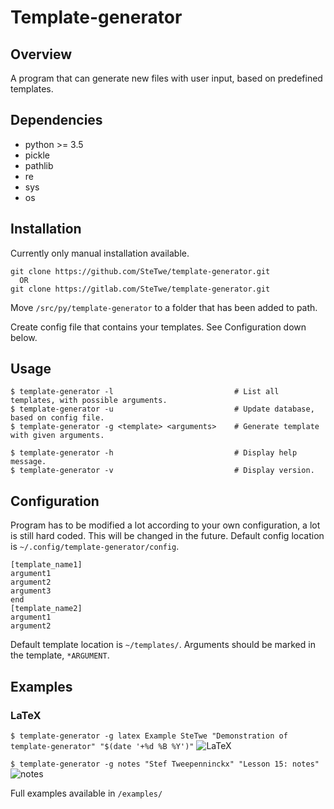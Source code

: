 # Template-generator
## Overview
A program that can generate new files with user input, based on predefined templates.

## Dependencies
* python >= 3.5
* pickle
* pathlib
* re
* sys
* os

## Installation
Currently only manual installation available.
```
git clone https://github.com/SteTwe/template-generator.git
  OR
git clone https://gitlab.com/SteTwe/template-generator.git
```
Move `/src/py/template-generator` to a folder that has been added to path.

Create config file that contains your templates. See Configuration down below.

## Usage
```
$ template-generator -l                           # List all templates, with possible arguments.
$ template-generator -u                           # Update database, based on config file.
$ template-generator -g <template> <arguments>    # Generate template with given arguments.

$ template-generator -h                           # Display help message.
$ template-generator -v                           # Display version.

```

## Configuration
Program has to be modified a lot according to your own configuration, a lot is still hard coded. This will be changed in the future.
Default config location is `~/.config/template-generator/config`.
```
[template_name1]
argument1
argument2
argument3
end
[template_name2]
argument1
argument2
```

Default template location is `~/templates/`. Arguments should be marked in the template, `*ARGUMENT`.


## Examples
### LaTeX
`$ template-generator -g latex Example SteTwe "Demonstration of template-generator" "$(date '+%d %B %Y')"`
![LaTeX](https://github.com/SteTwe/template-generator/examples/latex/latex.png)

`$ template-generator -g notes "Stef Tweepenninckx" "Lesson 15: notes" `
![notes](https://github.com/SteTWe/template-generator/examples/notes/notes.png)

Full examples available in `/examples/`
